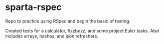 # sparta-rspec

Repo to practice using RSpec and begin the basic of testing.

Created tests for a calculator, fizzbuzz, and some project Euler tasks. Also includes arrays, hashes, and json refreshers.
